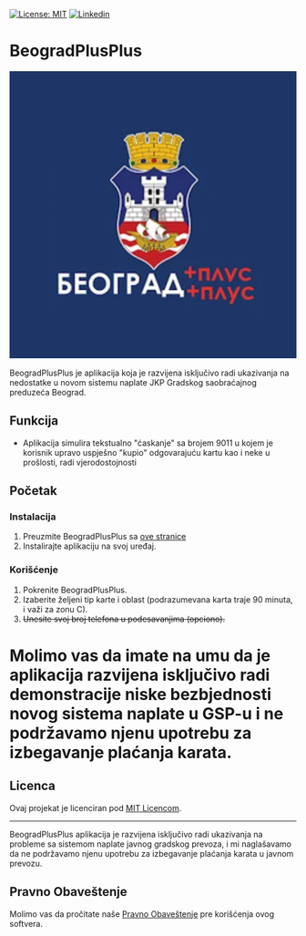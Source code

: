 <!--[![Github All Releases](https://img.shields.io/github/downloads/stcksmsh/BeogradPlusPlus/total.svg?style=for-the-badge)](https://github.com/stcksmsh/BeogradPlusPlus/releases)-->
[![License: MIT](https://img.shields.io/badge/License-MIT-green.svg?style=for-the-badge)](https://opensource.org/licenses/MIT)     [![Linkedin](https://img.shields.io/badge/Linkedin-Kosta_Vukicevic-blue.svg?style=for-the-badge)](https://www.linkedin.com/in/kostavukicevic)

# BeogradPlusPlus

![BeogradPlusPlus ikonica](app/src/main/ic_launcher-playstore.png)

BeogradPlusPlus je aplikacija koja je razvijena isključivo radi ukazivanja na nedostatke u novom sistemu naplate JKP Gradskog saobraćajnog preduzeća Beograd.

## Funkcija

- Aplikacija simulira tekstualno "ćaskanje" sa brojem 9011 u kojem je korisnik upravo uspješno "kupio" odgovarajuću kartu kao i neke u prošlosti, radi vjerodostojnosti

## Početak

### Instalacija

1. Preuzmite BeogradPlusPlus sa [ove stranice](https://github.com/stcksmsh/BeogradPlusPlus/releases/tag/v0.3)
2. Instalirajte aplikaciju na svoj uređaj.

### Korišćenje

1. Pokrenite BeogradPlusPlus.
2. Izaberite željeni tip karte i oblast (podrazumevana karta traje 90 minuta, i važi za zonu C).
3. ~~Unesite svoj broj telefona u podesavanjima (opciono).~~

# Molimo vas da imate na umu da je aplikacija razvijena isključivo radi demonstracije niske bezbjednosti novog sistema naplate u GSP-u i ne podržavamo njenu upotrebu za izbegavanje plaćanja karata.

## Licenca

Ovaj projekat je licenciran pod [MIT Licencom](LICENSE).

---

BeogradPlusPlus aplikacija je razvijena isključivo radi ukazivanja na probleme sa sistemom naplate javnog gradskog prevoza, i mi naglašavamo da ne podržavamo njenu upotrebu za izbegavanje plaćanja karata u javnom prevozu.

## Pravno Obaveštenje

Molimo vas da pročitate naše [Pravno Obaveštenje](LEGAL_NOTICE.md) pre korišćenja ovog softvera.
